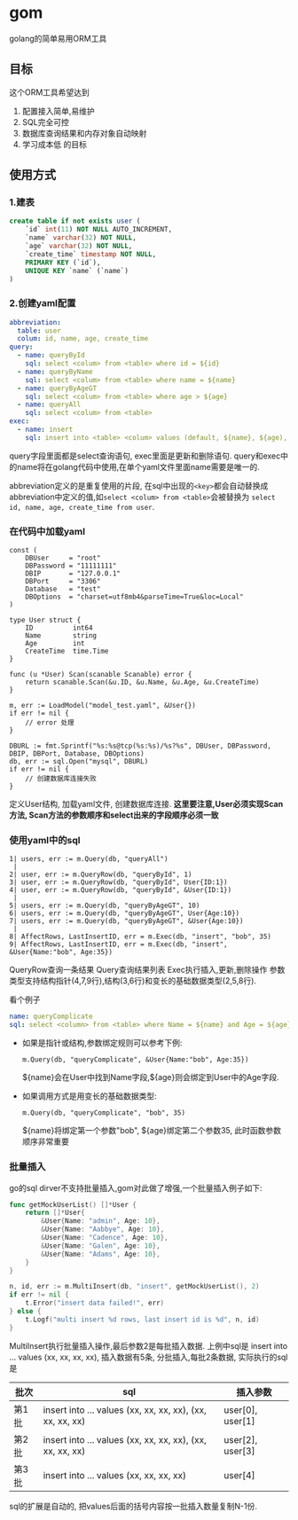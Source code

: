# gom
golang的简单易用ORM工具

## 目标
这个ORM工具希望达到
1. 配置接入简单,易维护
2. SQL完全可控
3. 数据库查询结果和内存对象自动映射
4. 学习成本低
的目标

## 使用方式
### 1.建表
```sql
create table if not exists user (
    `id` int(11) NOT NULL AUTO_INCREMENT,
    `name` varchar(32) NOT NULL,
    `age` varchar(32) NOT NULL,
    `create_time` timestamp NOT NULL,
    PRIMARY KEY (`id`),
    UNIQUE KEY `name` (`name`)
)
```

### 2.创建yaml配置
```yaml
abbreviation:
  table: user
  colum: id, name, age, create_time
query:
  - name: queryById
    sql: select <colum> from <table> where id = ${id}
  - name: queryByName
    sql: select <colum> from <table> where name = ${name}
  - name: queryByAgeGT
    sql: select <colum> from <table> where age > ${age}
  - name: queryAll
    sql: select <colum> from <table>
exec:
  - name: insert
    sql: insert into <table> <colum> values (default, ${name}, ${age), Now()})
```

query字段里面都是select查询语句, exec里面是更新和删除语句. query和exec中的name将在golang代码中使用,在单个yaml文件里面name需要是唯一的.

abbreviation定义的是重复使用的片段, 在sql中出现的`<key>`都会自动替换成abbreviation中定义的值,如`select <colum> from <table>`会被替换为 `select id, name, age, create_time from user`.

### 在代码中加载yaml
```golang
const (
	DBUser     = "root"
	DBPassword = "11111111"
	DBIP       = "127.0.0.1"
	DBPort     = "3306"
	Database   = "test"
	DBOptions  = "charset=utf8mb4&parseTime=True&loc=Local"
)

type User struct {
	ID          int64
	Name        string
	Age         int
	CreateTime  time.Time
}

func (u *User) Scan(scanable Scanable) error {
	return scanable.Scan(&u.ID, &u.Name, &u.Age, &u.CreateTime)
}

m, err := LoadModel("model_test.yaml", &User{})
if err != nil {
    // error 处理
}

DBURL := fmt.Sprintf("%s:%s@tcp(%s:%s)/%s?%s", DBUser, DBPassword, DBIP, DBPort, Database, DBOptions)
db, err := sql.Open("mysql", DBURL)
if err != nil {
    // 创建数据库连接失败
}
```
定义User结构, 加载yaml文件, 创建数据库连接.
**这里要注意,User必须实现Scan方法, Scan方法的参数顺序和select出来的字段顺序必须一致**

### 使用yaml中的sql
```golang
1| users, err := m.Query(db, "queryAll")  
 |
2| user, err := m.QueryRow(db, "queryById", 1)
3| user, err := m.QueryRow(db, "queryById", User{ID:1})
4| user, err := m.QueryRow(db, "queryById", &User{ID:1})
 |
5| users, err := m.Query(db, "queryByAgeGT", 10)
6| users, err := m.Query(db, "queryByAgeGT", User{Age:10})
7| users, err := m.Query(db, "queryByAgeGT", &User{Age:10})
 |
8| AffectRows, LastInsertID, err = m.Exec(db, "insert", "bob", 35)
9| AffectRows, LastInsertID, err = m.Exec(db, "insert", &User{Name:"bob", Age:35})
```
QueryRow查询一条结果
Query查询结果列表
Exec执行插入,更新,删除操作
参数类型支持结构指针(4,7,9行),结构(3,6行)和变长的基础数据类型(2,5,8行).

看个例子
```yaml
name: queryComplicate
sql: select <column> from <table> where Name = ${name} and Age = ${age}"
```
- 如果是指针或结构,参数绑定规则可以参考下例:
    
    ```m.Query(db, "queryComplicate", &User{Name:"bob", Age:35})```
    
    \${name}会在User中找到Name字段,\${age}则会绑定到User中的Age字段.

- 如果调用方式是用变长的基础数据类型:
    
    ```m.Query(db, "queryComplicate", "bob", 35)```
    
    \${name}将绑定第一个参数"bob", \${age}绑定第二个参数35, 此时函数参数顺序非常重要

### 批量插入
go的sql dirver不支持批量插入,gom对此做了增强,一个批量插入例子如下:
```go
func getMockUserList() []*User {
	return []*User{
        &User{Name: "admin", Age: 10},
        &User{Name: "Aabbye", Age: 10},
        &User{Name: "Cadence", Age: 10},
        &User{Name: "Galen", Age: 10},
        &User{Name: "Adams", Age: 10},
	}
}

n, id, err := m.MultiInsert(db, "insert", getMockUserList(), 2)
if err != nil {
    t.Error("insert data failed!", err)
} else {
    t.Logf("multi insert %d rows, last insert id is %d", n, id)
}
```
MultiInsert执行批量插入操作,最后参数2是每批插入数据.
上例中sql是 insert into ...  values (xx, xx, xx, xx), 插入数据有5条,
分批插入,每批2条数据, 实际执行的sql是

|批次|sql|插入参数|
|---|----|---|
|第1批|insert into ...  values (xx, xx, xx, xx), (xx, xx, xx, xx)|user[0], user[1]|
|第2批|insert into ...  values (xx, xx, xx, xx), (xx, xx, xx, xx)|user[2], user[3]|
|第3批|insert into ...  values (xx, xx, xx, xx)|user[4]|

sql的扩展是自动的, 把values后面的括号内容按一批插入数量复制N-1份.


